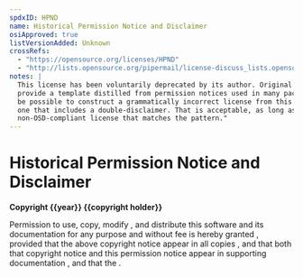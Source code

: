 ```yaml
---
spdxID: HPND
name: Historical Permission Notice and Disclaimer
osiApproved: true
listVersionAdded: Unknown
crossRefs: 
  - "https://opensource.org/licenses/HPND"
  - "http://lists.opensource.org/pipermail/license-discuss_lists.opensource.org/2002-November/006304.html"
notes: |
  This license has been voluntarily deprecated by its author. Original license submission in 2002 was intended to
  provide a template distilled from permission notices used in many packages. As per the original notes, "It may
  be possible to construct a grammatically incorrect license from this template, or one that lacks a disclaimer, or
  one that includes a double-disclaimer. That is acceptable, as long as it remains impossible to construct a
  non-OSD-compliant license that matches the pattern."
---
```


# Historical Permission Notice and Disclaimer

**Copyright {{year}} {{copyright holder}}**

Permission to use, copy, modify , and distribute this software and its documentation for any purpose and without fee is hereby granted , provided that the above copyright notice appear in all copies , and that both that copyright notice and this permission notice appear in supporting documentation , and that the .
